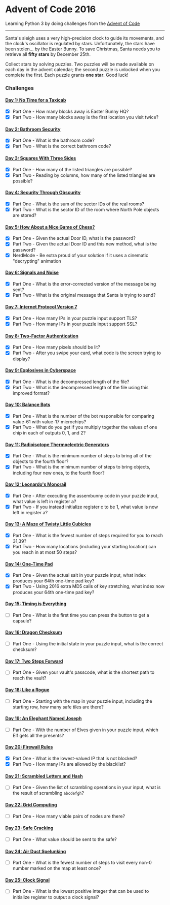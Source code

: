 # Advent of Code 2016

Learning Python 3 by doing challenges from the [Advent of Code](http://adventofcode.com/2016) 

---

Santa's sleigh uses a very high-precision clock to guide its movements,
and the clock's oscillator is regulated by stars. Unfortunately, the
stars have been stolen... by the Easter Bunny. To save Christmas,
Santa needs you to retrieve all **fifty stars** by December 25th.

Collect stars by solving puzzles. Two puzzles will be made available
on each day in the advent calendar; the second puzzle is unlocked
when you complete the first. Each puzzle grants **one star**. Good luck!

### Challenges
#### [Day 1: No Time for a Taxicab](src/day_01)
- [x] Part One - How many blocks away is Easter Bunny HQ?
- [x] Part Two - How many blocks away is the first location you visit twice?

#### [Day 2: Bathroom Security](src/day_02)
- [x] Part One - What is the bathroom code?
- [x] Part Two - What is the correct bathroom code?

#### [Day 3: Squares With Three Sides](src/day_03)
- [x] Part One - How many of the listed triangles are possible?
- [x] Part Two - Reading by columns, how many of the listed triangles are possible?

#### [Day 4: Security Through Obscurity](src/day_04)
- [x] Part One - What is the sum of the sector IDs of the real rooms?
- [x] Part Two - What is the sector ID of the room where North Pole objects are stored?

#### [Day 5: How About a Nice Game of Chess?](src/day_05)
- [x] Part One - Given the actual Door ID, what is the password?
- [x] Part Two - Given the actual Door ID and this new method, what is the password?
- [x] NerdMode - Be extra proud of your solution if it uses a cinematic "decrypting" animation

#### [Day 6: Signals and Noise](src/day_06)
- [x] Part One - What is the error-corrected version of the message being sent?
- [x] Part Two - What is the original message that Santa is trying to send?

#### [Day 7: Internet Protocol Version 7](src/day_07)
- [x] Part One - How many IPs in your puzzle input support TLS?
- [x] Part Two - How many IPs in your puzzle input support SSL?

#### [Day 8: Two-Factor Authentication](src/day_08)
- [x] Part One - How many pixels should be lit?
- [x] Part Two - After you swipe your card, what code is the screen trying to display?

#### [Day 9: Explosives in Cyberspace](src/day_09)
- [x] Part One - What is the decompressed length of the file?
- [x] Part Two - What is the decompressed length of the file using this improved format?

#### [Day 10: Balance Bots](src/day_10)
- [x] Part One - What is the number of the bot responsible for comparing value-61 with value-17 microchips?
- [x] Part Two - What do you get if you multiply together the values of one chip in each of outputs 0, 1, and 2?

#### [Day 11: Radioisotope Thermoelectric Generators](src/day_11)
- [x] Part One - What is the minimum number of steps to bring all of the objects to the fourth floor?
- [x] Part Two - What is the minimum number of steps to bring objects, including four new ones, to the fourth floor?

#### [Day 12: Leonardo's Monorail](src/day_12)
- [x] Part One - After executing the assembunny code in your puzzle input, what value is left in register a?
- [x] Part Two - If you instead initialize register c to be 1, what value is now left in register a?

#### [Day 13: A Maze of Twisty Little Cubicles](src/day_13)
- [x] Part One - What is the fewest number of steps required for you to reach 31,39?
- [x] Part Two - How many locations (including your starting location) can you reach in at most 50 steps?

#### [Day 14: One-Time Pad](src/day_14)
- [x] Part One - Given the actual salt in your puzzle input, what index produces your 64th one-time pad key?
- [x] Part Two - Using 2016 extra MD5 calls of key stretching, what index now produces your 64th one-time pad key?

#### [Day 15: Timing is Everything](src/day_15)
- [ ] Part One - What is the first time you can press the button to get a capsule?

#### [Day 16: Dragon Checksum](src/day_16)
- [ ] Part One - Using the initial state in your puzzle input, what is the correct checksum?

#### [Day 17: Two Steps Forward](src/day_17)
- [ ] Part One - Given your vault's passcode, what is the shortest path to reach the vault?

#### [Day 18: Like a Rogue](src/day_18)
- [ ] Part One - Starting with the map in your puzzle input, including the starting row, how many safe tiles are there?

#### [Day 19: An Elephant Named Joseph](src/day_19)
- [ ] Part One - With the number of Elves given in your puzzle input, which Elf gets all the presents?

#### [Day 20: Firewall Rules](src/day_20)
- [x] Part One - What is the lowest-valued IP that is not blocked?
- [x] Part Two - How many IPs are allowed by the blacklist?

#### [Day 21: Scrambled Letters and Hash](src/day_21)
- [ ] Part One - Given the list of scrambling operations in your input, what is the result of scrambling `abcdefgh`?

#### [Day 22: Grid Computing](src/day_22)
- [ ] Part One - How many viable pairs of nodes are there?

#### [Day 23: Safe Cracking](src/day_23)
- [ ] Part One - What value should be sent to the safe?

#### [Day 24: Air Duct Spelunking](src/day_24)
- [ ] Part One - What is the fewest number of steps to visit every non-0 number marked on the map at least once?

#### [Day 25: Clock Signal](src/day_25)
- [ ] Part One - What is the lowest positive integer that can be used to initialize register to output a clock signal?
